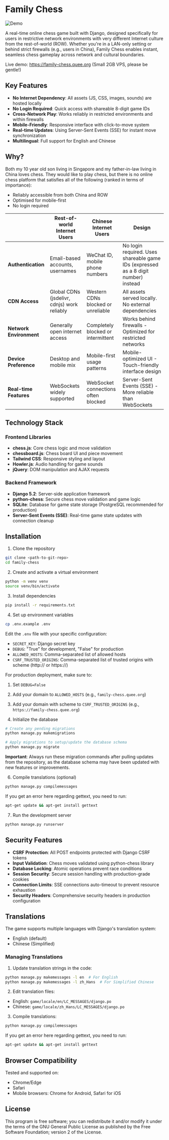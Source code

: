 # Family Chess

![Demo](https://raw.githubusercontent.com/kelvinq/static-media/refs/heads/master/family%20chess%20demo.gif)

A real-time online chess game built with Django, designed specifically for users in restrictive network environments with very different Internet culture from the rest-of-world (ROW). Whether you're in a LAN-only setting or behind strict firewalls (e.g., users in China), Family Chess enables instant, seamless chess gameplay across network and cultural boundaries.

Live demo: https://family-chess.quee.org (Small 2GB VPS, please be gentle!)

## Key Features

- **No Internet Dependency**: All assets (JS, CSS, images, sounds) are hosted locally
- **No Login Required**: Quick access with shareable 8-digit game IDs
- **Cross-Network Play**: Works reliably in restricted environments and within firewalls
- **Mobile-Friendly**: Responsive interface with click-to-move system
- **Real-time Updates**: Using Server-Sent Events (SSE) for instant move synchronization
- **Multilingual**: Full support for English and Chinese

## Why?

Both my 10 year old son living in Singapore and my father-in-law living in China loves chess. They would like to play chess, but there is no online chess platform that satisfies all of the following (ranked in terms of importance):

* Reliably accessible from both China and ROW
* Optimised for mobile-first
* No login required

|  | Rest-of-world Internet Users | Chinese Internet Users | Design |
|--------|------------------------|-------------------------|---------------|
| **Authentication** | Email-based accounts, usernames | WeChat ID, mobile phone numbers | No login required. Uses shareable game IDs (expressed as a 8 digit number) instead |
| **CDN Access** | Global CDNs (jsdelivr, cdnjs) work reliably | Western CDNs blocked or unreliable | All assets served locally. No external dependencies |
| **Network Environment** | Generally open internet access | Completely blocked or intermittent | Works behind firewalls - Optimized for restricted networks |
| **Device Preference** | Desktop and mobile mix | Mobile-first usage patterns | Mobile-optimized UI - Touch-friendly interface design |
| **Real-time Features** | WebSockets widely supported | WebSocket connections often blocked | Server-Sent Events (SSE) - More reliable than WebSockets |

## Technology Stack

### Frontend Libraries
- **chess.js**: Core chess logic and move validation
- **chessboard.js**: Chess board UI and piece movement
- **Tailwind CSS**: Responsive styling and layout
- **Howler.js**: Audio handling for game sounds
- **jQuery**: DOM manipulation and AJAX requests

### Backend Framework
- **Django 5.2**: Server-side application framework
- **python-chess**: Secure chess move validation and game logic
- **SQLite**: Database for game state storage (PostgreSQL recommended for production)
- **Server-Sent Events (SSE)**: Real-time game state updates with connection cleanup

## Installation

1. Clone the repository
```bash
git clone <path-to-git-repo>
cd family-chess
```

2. Create and activate a virtual environment
```bash
python -m venv venv
source venv/bin/activate
```

3. Install dependencies
```bash
pip install -r requirements.txt
```

4. Set up environment variables
```bash
cp .env.example .env
```
Edit the `.env` file with your specific configuration:
- `SECRET_KEY`: Django secret key
- `DEBUG`: "True" for development, "False" for production
- `ALLOWED_HOSTS`: Comma-separated list of allowed hosts
- `CSRF_TRUSTED_ORIGINS`: Comma-separated list of trusted origins with scheme (http:// or https://)

For production deployment, make sure to:
1. Set `DEBUG=False`
2. Add your domain to `ALLOWED_HOSTS` (e.g., `family-chess.quee.org`)
3. Add your domain with scheme to `CSRF_TRUSTED_ORIGINS` (e.g., `https://family-chess.quee.org`)

5. Initialize the database
```bash
# Create any pending migrations
python manage.py makemigrations

# Apply migrations to setup/update the database schema
python manage.py migrate
```

**Important**: Always run these migration commands after pulling updates from the repository, as the database schema may have been updated with new features or improvements.

6. Compile translations (optional)
```bash
python manage.py compilemessages
```

If you get an error here regarding gettext, you need to run:

```bash
apt-get update && apt-get install gettext
```

7. Run the development server
```bash
python manage.py runserver
```

## Security Features

- **CSRF Protection**: All POST endpoints protected with Django CSRF tokens
- **Input Validation**: Chess moves validated using python-chess library
- **Database Locking**: Atomic operations prevent race conditions
- **Session Security**: Secure session handling with production-grade cookies
- **Connection Limits**: SSE connections auto-timeout to prevent resource exhaustion
- **Security Headers**: Comprehensive security headers in production configuration

## Translations

The game supports multiple languages with Django's translation system:
- English (default)
- Chinese (Simplified)

### Managing Translations

1. Update translation strings in the code:
```bash
python manage.py makemessages -l en  # For English
python manage.py makemessages -l zh_Hans  # For Simplified Chinese
```

2. Edit translation files:
- English: `game/locale/en/LC_MESSAGES/django.po`
- Chinese: `game/locale/zh_Hans/LC_MESSAGES/django.po`

3. Compile translations:
```bash
python manage.py compilemessages
```

If you get an error here regarding gettext, you need to run:

```bash
apt-get update && apt-get install gettext
```

## Browser Compatibility

Tested and supported on:
- Chrome/Edge
- Safari
- Mobile browsers: Chrome for Android, Safari for iOS

## License

This program is free software; you can redistribute it and/or modify it under the terms of the GNU General Public License as published by the Free Software Foundation; version 2 of the License.
